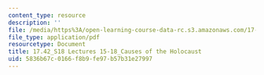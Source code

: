 ```yaml
---
content_type: resource
description: ''
file: /media/https%3A/open-learning-course-data-rc.s3.amazonaws.com/17-42-causes-and-prevention-of-war-spring-2018/5836b67c0166f8b9fe97b57b31e27997_MIT17_42S18_lec15-18_Holocaust.pdf
file_type: application/pdf
resourcetype: Document
title: 17.42_S18 Lectures 15-18_Causes of the Holocaust
uid: 5836b67c-0166-f8b9-fe97-b57b31e27997
---
```

